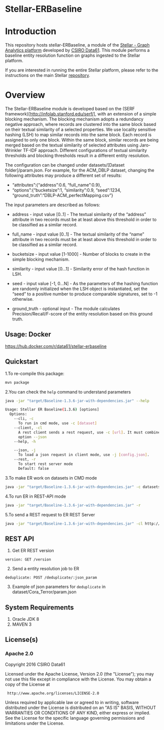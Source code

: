 Stellar-ERBaseline
====================

# Introduction

This repository hosts stellar-ERBaseline, a module of the [Stellar - Graph Analytics platform](https://github.com/data61/stellar) developed by [CSIRO Data61](https://data61.csiro.au). This module performs a baseline entity resolution function on graphs ingested to the Stellar platform.

If you are interested in running the entire Stellar platform, please refer to the instructions on the main Stellar [repository](https://github.com/data61/stellar).

# Overview

The Stellar-ERBaseline module is developed based on the (SERF framework)[http://infolab.stanford.edu/serf/], with an extension of a simple blocking mechanism. The blocking mechanism adopts a redundancy negative approach, where records are clustered into the same block based on their textual similarity of a selected properties. We use locality sensitive hashing (LSH) to map similar records into the same block. Each record is assigned to only one block. Within the same block, similar records are being merged based on the textual similarity of selected attributes using Jaro-Wrinkler TF-IDF approach. Different configurations of textual similarity thresholds and blocking thresholds result in a different entity resolution.

The configuration can be changed under datasets/[Dataset folder]/param.json. For example, for the ACM_DBLP dataset, changing the following attributes may produce a different set of results:

- “attributes”:{“address”:0.6, “full_name”:0.9},
- “options”:{“bucketsize”:1, “similarity”:0.9, “seed”:1234, “ground_truth”:“DBLP-ACM_perfectMapping.csv”}


The input parameters are described as follows:
- address - input value [0..1]  -
The textual similarity of the “address” attribute in two records must be at least above this threshold in order to be classified as a similar record.

- full_name - input value [0..1]  -
The textual similarity of the “name” attribute in two records must be at least above this threshold in order to be classified as a similar record.

- bucketsize - input value [1-1000] -
Number of blocks to create in the simple blocking mechanism.

- similarity - input value [0…1] -
Similarity error of the hash function in LSH.

- seed - input value [-1, 0…N] -
As the parameters of the hashing function are randomly initialized when the LSH object is instantiated, set the “seed” to a positive number to produce comparable signatures, set to -1 otherwise.

- ground_truth - optional input -
The module calculates Precision/Recall/F-score of the entity resolution based on this ground truth.


## Usage: Docker
https://hub.docker.com/r/data61/stellar-erbaseline


## Quickstart

1.To re-compile this package:

```bash
mvn package
```
2.You can check the `help` command to understand parameters

```bash
java -jar "target/Baseline-1.3.6-jar-with-dependencies.jar" --help

Usage: Stellar ER Baseline(1.3.6) [options]
  Options:
    --cli, -c
      To run in cmd mode, use -c [dataset]
    --client, -cl
      A rest client sends a rest request, use -c [url]. It must combine with
      option --json
    --help, -h

    --json, -j
      To load a json request in client mode, use -j [config.json].
    --rest, -r
      To start rest server mode
      Default: false
```
3.To make ER work on datasets in CMD mode

```bash
java -jar "target/Baseline-1.3.6-jar-with-dependencies.jar" -c datasets/ACM_DBLP/param.json
```
4.To run ER in REST-API mode

```bash
java -jar "target/Baseline-1.3.6-jar-with-dependencies.jar" -r
```

5.To send a REST request to ER REST Server

```bash
java -jar "target/Baseline-1.3.6-jar-with-dependencies.jar" -cl http://url:7000/deduplicate -j datasets/ACM_DBLP/param.json
```

## REST API
1. Get ER REST version
````
version: GET /version
````
2. Send a entity resolution job to ER
````
deduplicate: POST /deduplicate/:json_param
````
3. Example of json parameters for `deduplicate` in dataset/Cora_Terror/param.json

## System Requirements
1. Oracle JDK 8
2. MAVEN 3


## License(s)

### Apache 2.0

Copyright 2016 CSIRO Data61

   Licensed under the Apache License, Version 2.0 (the "License");
   you may not use this file except in compliance with the License.
   You may obtain a copy of the License at

     http://www.apache.org/licenses/LICENSE-2.0

   Unless required by applicable law or agreed to in writing, software
   distributed under the License is distributed on an "AS IS" BASIS,
   WITHOUT WARRANTIES OR CONDITIONS OF ANY KIND, either express or implied.
   See the License for the specific language governing permissions and
   limitations under the License.